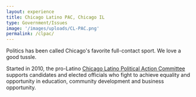 ```yaml
---
layout: experience
title: Chicago Latino PAC, Chicago IL
type: Government/Issues
image: '/images/uploads/CL-PAC.png'
permalink: /clpac/
---
```


Politics has been called Chicago's favorite full-contact sport. We love a good tussle. 

Started in 2010, the pro-Latino [Chicago Latino Political Action Committee](https://www.facebook.com/CLPACILLINOIS/) supports candidates and elected officials who fight to achieve equality and opportunity in education, community development and business opportunity.